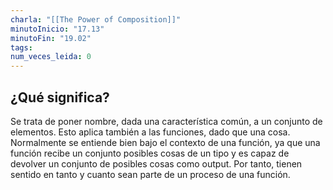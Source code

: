 ```yaml
---
charla: "[[The Power of Composition]]"
minutoInicio: "17.13"
minutoFin: "19.02"
tags: 
num_veces_leida: 0
---
```

## ¿Qué significa?

Se trata de poner nombre, dada una característica común,  a un conjunto de elementos. Esto aplica también a las funciones, dado que una cosa. Normalmente se entiende bien bajo el contexto de una función, ya que una función recibe un conjunto posibles cosas de un tipo y es capaz de devolver un conjunto de posibles cosas como output. Por tanto, tienen sentido en tanto y cuanto sean parte de un proceso de una función.

